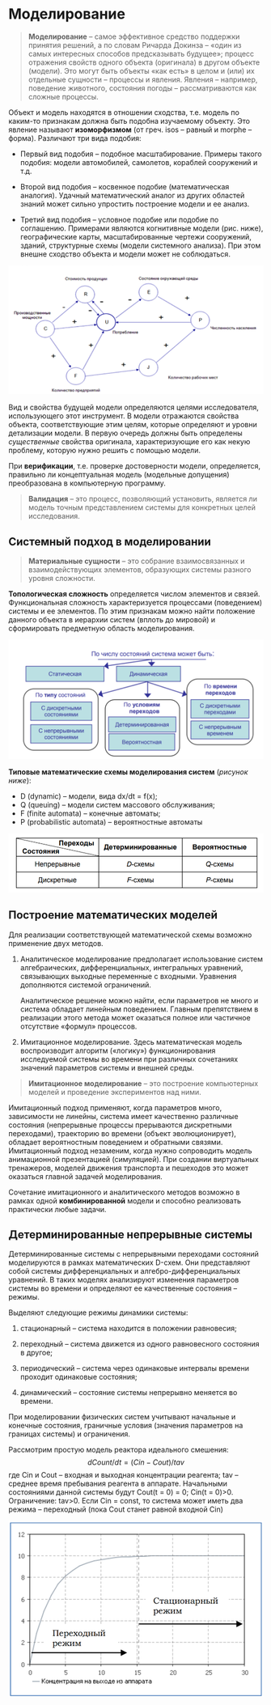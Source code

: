 # Моделирование

> **Моделирование** – самое эффективное средство поддержки принятия решений, а по словам Ричарда Докинза – «один из самых интересных способов предсказывать будущее»; процесс отражения свойств одного объекта (оригинала) в другом объекте (модели). Это могут быть объекты «как есть» в целом и (или) их отдельные сущности – процессы и явления. Явления – например, поведение животного, состояния погоды – рассматриваются как сложные процессы.

Объект и модель находятся в отношении сходства, т.е. модель по каким-то признакам должна быть подобна изучаемому объекту. Это явление называют **изоморфизмом** (от греч. isos – равный и morphe – форма). Различают три вида подобия:

- Первый вид подобия – подобное масштабирование. Примеры такого подобия: модели автомобилей, самолетов, кораблей сооружений и т.д. 

- Второй вид подобия – косвенное подобие (математическая аналогия). Удачный математический аналог из других областей знаний может сильно упростить построение модели и ее анализ. 

- Третий вид подобия – условное подобие или подобие по соглашению. Примерами являются когнитивные модели (рис. ниже), географические карты, масштабированные чертежи сооружений, зданий, структурные схемы (модели системного анализа). При этом внешне сходство объекта и модели может не соблюдаться. 


![image-20200905111442773](ИСРПО.assets/image-20200905111442773.png)

Вид и свойства будущей модели определяются целями исследователя, использующего этот инструмент. В модели отражаются свойства объекта, соответствующие этим целям, которые определяют и уровни детализации модели. В первую очередь должны быть определены *существенные* свойства оригинала, характеризующие его как некую проблему, которую нужно решить с помощью модели.

При **верификации**, т.е. проверке достоверности модели, определяется, правильно ли концептуальная модель (модельные допущения) преобразована в компьютерную программу. 

> **Валидация** – это процесс, позволяющий установить, является ли модель точным представлением системы для конкретных целей исследования. 

## Системный подход в моделировании

> **Материальные сущности** – это собрание взаимосвязанных и взаимодействующих элементов, образующих системы разного уровня сложности. 

**Топологическая сложность** определяется числом элементов и связей. Функциональная сложность характеризуется процессами (поведением) системы и ее элементов. По этим признакам можно найти положение данного объекта в иерархии систем (вплоть до мировой) и сформировать предметную область моделирования. 

![image-20200905112117939](ИСРПО.assets/image-20200905112117939.png)

 **Типовые математические схемы моделирования систем** (*рисунок ниже*): 

- D (dynamic) – модели, вида dx/dt = f(x); 
- Q (queuing) – модели систем массового обслуживания; 
- F (finite automata) – конечные автоматы; 
- P (probabilistic automata) – вероятностные автоматы

![image-20200905112219260](ИСРПО.assets/image-20200905112219260.png)

## Построение математических моделей

Для реализации соответствующей математической схемы возможно применение двух методов. 

1. Аналитическое моделирование предполагает использование систем алгебраических, дифференциальных, интегральных уравнений, связывающих выходные переменные с входными. Уравнения дополняются системой ограничений. 

   Аналитическое решение можно найти, если параметров не много и система обладает линейным поведением. Главным препятствием в реализации этого метода может оказаться полное или частичное отсутствие «формул» процессов. 

2. Имитационное моделирование. Здесь математическая модель воспроизводит алгоритм («логику») функционирования исследуемой системы во времени при различных сочетаниях значений параметров системы и внешней среды. 

> **Имитационное моделирование** – это построение компьютерных моделей и проведение экспериментов над ними.

Имитационный подход применяют, когда параметров много, зависимости не линейны, система имеет качественно различные состояния (непрерывные процессы прерываются дискретными переходами), траекторию во времени (объект эволюционирует), обладает вероятностным поведением и обратными связями. Имитационный подход незаменим, когда нужно сопроводить модель анимационной презентацией (симуляцией). При создании виртуальных тренажеров, моделей движения транспорта и пешеходов это может оказаться главной задачей моделирования. 

Сочетание имитационного и аналитического методов возможно в рамках одной **комбинированной** модели и способно реализовать практически любые задачи.

## Детерминированные непрерывные системы 

Детерминированные системы с непрерывными переходами состояний моделируются в рамках математических D-схем. Они представляют собой системы дифференциальных и алгебро-дифференциальных уравнений. В таких моделях анализируют изменения параметров системы во времени и определяют ее качественные состояния – режимы.

Выделяют следующие режимы динамики системы: 

1) стационарный – система находится в положении равновесия; 

2) переходный – система движется из одного равновесного состояния в другое; 

3) периодический – система через одинаковые интервалы времени проходит одинаковые состояния; 

4) динамический – состояние системы непрерывно меняется во времени. 

При моделировании физических систем учитывают начальные и конечные состояния, граничные условия (значения параметров на границах системы) и ограничения. 

Рассмотрим простую модель реактора идеального смешения:
$$
dCount/dt = (Cin-Cout)/tav
$$
где Cin и Cout – входная и выходная концентрации реагента; tav – среднее время пребывания реагента в аппарате. Начальными состояниями данной системы будут Cout(t = 0) = 0; Cin(t = 0)>0. Ограничение: tav>0. Если Cin = const, то система может иметь два режима – переходный (пока Cout станет равной входной Cin)

![image-20200908112626279](ИСРПО.assets/image-20200908112626279.png)